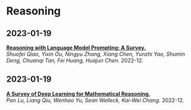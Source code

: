# Reasoning

## 2023-01-19
[**Reasoning with Language Model Prompting: A Survey.**](https://arxiv.org/abs/2212.09597)  
*Shuofei Qiao, Yixin Ou, Ningyu Zhang, Xiang Chen, Yunzhi Yao, Shumin Deng, Chuanqi Tan, Fei Huang, Huajun Chen.* 2022-12.

## 2023-01-19
[**A Survey of Deep Learning for Mathematical Reasoning.**](https://arxiv.org/abs/2212.10535)  
*Pan Lu, Liang Qiu, Wenhao Yu, Sean Welleck, Kai-Wei Chang.* 2022-12.
